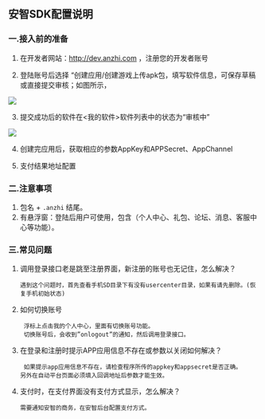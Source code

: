 ## 安智SDK配置说明

###  一.接入前的准备

 1. 在开发者网站：<http://dev.anzhi.com> ，注册您的开发者账号

 2. 登陆账号后选择 “创建应用/创建游戏上传apk包，填写软件信息，可保存草稿或直接提交审核；如图所示，

   ![](http://docs.mztgame.com/files/assets/img/anzhihelper1.png)

 3. 提交成功后的软件在<我的软件>软件列表中的状态为“审核中”

 ![](http://docs.mztgame.com/files/assets/img/anzhihelper2.png)

 4. 创建完应用后，获取相应的参数AppKey和APPSecret、AppChannel

 5. 支付结果地址配置

### 二.注意事项

 1.  包名 +  `.anzhi`  结尾。
 2. 有悬浮窗：登陆后用户可使用，包含（个人中心、礼包、论坛、消息、客服中心等功能）。

### 三.常见问题

  1. 调用登录接口老是跳至注册界面，新注册的账号也无记住，怎么解决？

         遇到这个问题时，首先查看手机SD目录下有没有usercenter目录，如果有请先删除。(恢复手机初始状态)

  2. 如何切换账号        

          浮标上点击我的个人中心，里面有切换账号功能。
          切换账号后，会收到”onlogout”的通知，然后调用登录接口。

  3. 在登录和注册时提示APP应用信息不存在或参数以关闭如何解决？

          如果提示app应用信息不存在，请检查程序所传的appkey和appsecret是否正确。
         另外在自动平台页面必须填入回调地址后参数才能生效。


  4. 支付时，在支付界面没有支付方式显示，怎么解决？     

         需要通知安智的商务，在安智后台配置支付方式。
